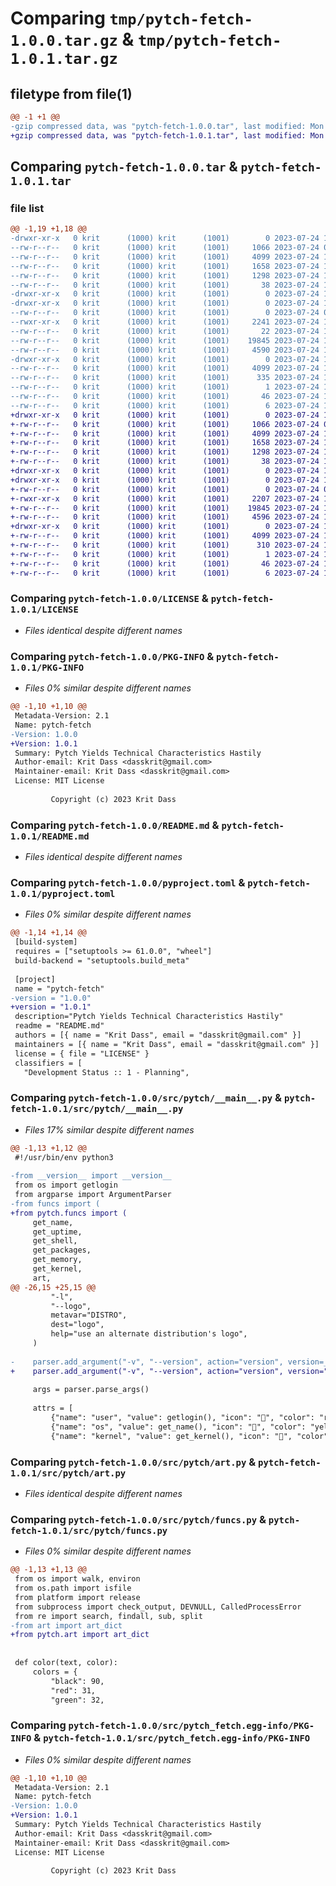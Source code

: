 # Comparing `tmp/pytch-fetch-1.0.0.tar.gz` & `tmp/pytch-fetch-1.0.1.tar.gz`

## filetype from file(1)

```diff
@@ -1 +1 @@
-gzip compressed data, was "pytch-fetch-1.0.0.tar", last modified: Mon Jul 24 15:27:19 2023, max compression
+gzip compressed data, was "pytch-fetch-1.0.1.tar", last modified: Mon Jul 24 15:35:19 2023, max compression
```

## Comparing `pytch-fetch-1.0.0.tar` & `pytch-fetch-1.0.1.tar`

### file list

```diff
@@ -1,19 +1,18 @@
-drwxr-xr-x   0 krit      (1000) krit      (1001)        0 2023-07-24 15:27:19.870798 pytch-fetch-1.0.0/
--rw-r--r--   0 krit      (1000) krit      (1001)     1066 2023-07-24 09:11:38.000000 pytch-fetch-1.0.0/LICENSE
--rw-r--r--   0 krit      (1000) krit      (1001)     4099 2023-07-24 15:27:19.869798 pytch-fetch-1.0.0/PKG-INFO
--rw-r--r--   0 krit      (1000) krit      (1001)     1658 2023-07-24 15:21:55.000000 pytch-fetch-1.0.0/README.md
--rw-r--r--   0 krit      (1000) krit      (1001)     1298 2023-07-24 15:21:23.000000 pytch-fetch-1.0.0/pyproject.toml
--rw-r--r--   0 krit      (1000) krit      (1001)       38 2023-07-24 15:27:19.870798 pytch-fetch-1.0.0/setup.cfg
-drwxr-xr-x   0 krit      (1000) krit      (1001)        0 2023-07-24 15:27:19.868798 pytch-fetch-1.0.0/src/
-drwxr-xr-x   0 krit      (1000) krit      (1001)        0 2023-07-24 15:27:19.868798 pytch-fetch-1.0.0/src/pytch/
--rw-r--r--   0 krit      (1000) krit      (1001)        0 2023-07-24 09:11:38.000000 pytch-fetch-1.0.0/src/pytch/__init__.py
--rwxr-xr-x   0 krit      (1000) krit      (1001)     2241 2023-07-24 15:22:39.000000 pytch-fetch-1.0.0/src/pytch/__main__.py
--rw-r--r--   0 krit      (1000) krit      (1001)       22 2023-07-24 14:28:41.000000 pytch-fetch-1.0.0/src/pytch/__version__.py
--rw-r--r--   0 krit      (1000) krit      (1001)    19845 2023-07-24 13:46:09.000000 pytch-fetch-1.0.0/src/pytch/art.py
--rw-r--r--   0 krit      (1000) krit      (1001)     4590 2023-07-24 15:17:37.000000 pytch-fetch-1.0.0/src/pytch/funcs.py
-drwxr-xr-x   0 krit      (1000) krit      (1001)        0 2023-07-24 15:27:19.868798 pytch-fetch-1.0.0/src/pytch_fetch.egg-info/
--rw-r--r--   0 krit      (1000) krit      (1001)     4099 2023-07-24 15:27:19.000000 pytch-fetch-1.0.0/src/pytch_fetch.egg-info/PKG-INFO
--rw-r--r--   0 krit      (1000) krit      (1001)      335 2023-07-24 15:27:19.000000 pytch-fetch-1.0.0/src/pytch_fetch.egg-info/SOURCES.txt
--rw-r--r--   0 krit      (1000) krit      (1001)        1 2023-07-24 15:27:19.000000 pytch-fetch-1.0.0/src/pytch_fetch.egg-info/dependency_links.txt
--rw-r--r--   0 krit      (1000) krit      (1001)       46 2023-07-24 15:27:19.000000 pytch-fetch-1.0.0/src/pytch_fetch.egg-info/entry_points.txt
--rw-r--r--   0 krit      (1000) krit      (1001)        6 2023-07-24 15:27:19.000000 pytch-fetch-1.0.0/src/pytch_fetch.egg-info/top_level.txt
+drwxr-xr-x   0 krit      (1000) krit      (1001)        0 2023-07-24 15:35:19.776999 pytch-fetch-1.0.1/
+-rw-r--r--   0 krit      (1000) krit      (1001)     1066 2023-07-24 09:11:38.000000 pytch-fetch-1.0.1/LICENSE
+-rw-r--r--   0 krit      (1000) krit      (1001)     4099 2023-07-24 15:35:19.776999 pytch-fetch-1.0.1/PKG-INFO
+-rw-r--r--   0 krit      (1000) krit      (1001)     1658 2023-07-24 15:21:55.000000 pytch-fetch-1.0.1/README.md
+-rw-r--r--   0 krit      (1000) krit      (1001)     1298 2023-07-24 15:34:52.000000 pytch-fetch-1.0.1/pyproject.toml
+-rw-r--r--   0 krit      (1000) krit      (1001)       38 2023-07-24 15:35:19.776999 pytch-fetch-1.0.1/setup.cfg
+drwxr-xr-x   0 krit      (1000) krit      (1001)        0 2023-07-24 15:35:19.773999 pytch-fetch-1.0.1/src/
+drwxr-xr-x   0 krit      (1000) krit      (1001)        0 2023-07-24 15:35:19.774999 pytch-fetch-1.0.1/src/pytch/
+-rw-r--r--   0 krit      (1000) krit      (1001)        0 2023-07-24 09:11:38.000000 pytch-fetch-1.0.1/src/pytch/__init__.py
+-rwxr-xr-x   0 krit      (1000) krit      (1001)     2207 2023-07-24 15:34:37.000000 pytch-fetch-1.0.1/src/pytch/__main__.py
+-rw-r--r--   0 krit      (1000) krit      (1001)    19845 2023-07-24 13:46:09.000000 pytch-fetch-1.0.1/src/pytch/art.py
+-rw-r--r--   0 krit      (1000) krit      (1001)     4596 2023-07-24 15:34:15.000000 pytch-fetch-1.0.1/src/pytch/funcs.py
+drwxr-xr-x   0 krit      (1000) krit      (1001)        0 2023-07-24 15:35:19.776999 pytch-fetch-1.0.1/src/pytch_fetch.egg-info/
+-rw-r--r--   0 krit      (1000) krit      (1001)     4099 2023-07-24 15:35:19.000000 pytch-fetch-1.0.1/src/pytch_fetch.egg-info/PKG-INFO
+-rw-r--r--   0 krit      (1000) krit      (1001)      310 2023-07-24 15:35:19.000000 pytch-fetch-1.0.1/src/pytch_fetch.egg-info/SOURCES.txt
+-rw-r--r--   0 krit      (1000) krit      (1001)        1 2023-07-24 15:35:19.000000 pytch-fetch-1.0.1/src/pytch_fetch.egg-info/dependency_links.txt
+-rw-r--r--   0 krit      (1000) krit      (1001)       46 2023-07-24 15:35:19.000000 pytch-fetch-1.0.1/src/pytch_fetch.egg-info/entry_points.txt
+-rw-r--r--   0 krit      (1000) krit      (1001)        6 2023-07-24 15:35:19.000000 pytch-fetch-1.0.1/src/pytch_fetch.egg-info/top_level.txt
```

### Comparing `pytch-fetch-1.0.0/LICENSE` & `pytch-fetch-1.0.1/LICENSE`

 * *Files identical despite different names*

### Comparing `pytch-fetch-1.0.0/PKG-INFO` & `pytch-fetch-1.0.1/PKG-INFO`

 * *Files 0% similar despite different names*

```diff
@@ -1,10 +1,10 @@
 Metadata-Version: 2.1
 Name: pytch-fetch
-Version: 1.0.0
+Version: 1.0.1
 Summary: Pytch Yields Technical Characteristics Hastily
 Author-email: Krit Dass <dasskrit@gmail.com>
 Maintainer-email: Krit Dass <dasskrit@gmail.com>
 License: MIT License
         
         Copyright (c) 2023 Krit Dass
```

### Comparing `pytch-fetch-1.0.0/README.md` & `pytch-fetch-1.0.1/README.md`

 * *Files identical despite different names*

### Comparing `pytch-fetch-1.0.0/pyproject.toml` & `pytch-fetch-1.0.1/pyproject.toml`

 * *Files 0% similar despite different names*

```diff
@@ -1,14 +1,14 @@
 [build-system]
 requires = ["setuptools >= 61.0.0", "wheel"]
 build-backend = "setuptools.build_meta"
 
 [project]
 name = "pytch-fetch"
-version = "1.0.0"
+version = "1.0.1"
 description="Pytch Yields Technical Characteristics Hastily"
 readme = "README.md"
 authors = [{ name = "Krit Dass", email = "dasskrit@gmail.com" }]
 maintainers = [{ name = "Krit Dass", email = "dasskrit@gmail.com" }]
 license = { file = "LICENSE" }
 classifiers = [
   "Development Status :: 1 - Planning",
```

### Comparing `pytch-fetch-1.0.0/src/pytch/__main__.py` & `pytch-fetch-1.0.1/src/pytch/__main__.py`

 * *Files 17% similar despite different names*

```diff
@@ -1,13 +1,12 @@
 #!/usr/bin/env python3
 
-from __version__ import __version__
 from os import getlogin
 from argparse import ArgumentParser
-from funcs import (
+from pytch.funcs import (
     get_name,
     get_uptime,
     get_shell,
     get_packages,
     get_memory,
     get_kernel,
     art,
@@ -26,15 +25,15 @@
         "-l",
         "--logo",
         metavar="DISTRO",
         dest="logo",
         help="use an alternate distribution's logo",
     )
 
-    parser.add_argument("-v", "--version", action="version", version=__version__)
+    parser.add_argument("-v", "--version", action="version", version="1.0.1")
 
     args = parser.parse_args()
 
     attrs = [
         {"name": "user", "value": getlogin(), "icon": "", "color": "red"},
         {"name": "os", "value": get_name(), "icon": "", "color": "yellow"},
         {"name": "kernel", "value": get_kernel(), "icon": "", "color": "green"},
```

### Comparing `pytch-fetch-1.0.0/src/pytch/art.py` & `pytch-fetch-1.0.1/src/pytch/art.py`

 * *Files identical despite different names*

### Comparing `pytch-fetch-1.0.0/src/pytch/funcs.py` & `pytch-fetch-1.0.1/src/pytch/funcs.py`

 * *Files 0% similar despite different names*

```diff
@@ -1,13 +1,13 @@
 from os import walk, environ
 from os.path import isfile
 from platform import release
 from subprocess import check_output, DEVNULL, CalledProcessError
 from re import search, findall, sub, split
-from art import art_dict
+from pytch.art import art_dict
 
 
 def color(text, color):
     colors = {
         "black": 90,
         "red": 31,
         "green": 32,
```

### Comparing `pytch-fetch-1.0.0/src/pytch_fetch.egg-info/PKG-INFO` & `pytch-fetch-1.0.1/src/pytch_fetch.egg-info/PKG-INFO`

 * *Files 0% similar despite different names*

```diff
@@ -1,10 +1,10 @@
 Metadata-Version: 2.1
 Name: pytch-fetch
-Version: 1.0.0
+Version: 1.0.1
 Summary: Pytch Yields Technical Characteristics Hastily
 Author-email: Krit Dass <dasskrit@gmail.com>
 Maintainer-email: Krit Dass <dasskrit@gmail.com>
 License: MIT License
         
         Copyright (c) 2023 Krit Dass
```

